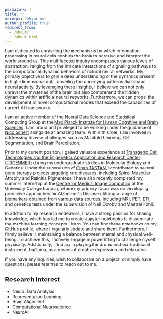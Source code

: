 ```yaml
---
permalink: /
title: ""
excerpt: "About me"
author_profile: true
redirect_from: 
  - /about/
  - /about.html
---
```

I am dedicated to unraveling the mechanisms by which information processing in neural cells enables the brain to perceive and interpret the world around us. This multifaceted inquiry encompasses various levels of abstraction, ranging from the intricate interactions of signaling pathways to the computational dynamic behaviors of natural neural networks. My primary objective is to gain a deep understanding of the dynamics present in high-dimensional data, unveiling the underlying patterns that shape neural activity. By leveraging these insights, I believe we can not only unravel the mysteries of the brain but also comprehend the hidden dynamics within artificial neural networks. Furthermore, we can propel the development of novel computational models that exceed the capabilities of current AI frameworks.

I am an active member of the Neural Data Science and Statistical Computing Group at the [Max Planck Institute for Human Cognitive and Brain Sciences](https://www.cbs.mpg.de/en). I am proud and privileged to be working under the guidance of [Nico Scherf](https://www.cbs.mpg.de/person/nscherf/1448721) alongside an amazing team. Within this role, I am involved in addressing diverse challenges such as Manifold Learning, Cell Segmentation, and Brain Parcellation.

Prior to my current position, I gained valuable experience at [Transgenic Cell Technologies and the Epigenetics Application and Research Center (TRGENMER)](https://uskudar.edu.tr/trgenmer/en) during my undergraduate studies in Molecular Biology and Genetics. Under the supervision of [Cihan TASTAN](https://www.researchgate.net/profile/Cihan-Tastan), I contributed to several gene therapy projects targeting rare diseases, including Spinal Muscular Atrophy and Retinitis Pigmentosa. I have also recently completed my summer internship at the [Centre for Medical Image Computing](https://www.ucl.ac.uk/medical-image-computing/centre-medical-image-computing-cmic) at the University College London, where my primary focus was on developing predictive approaches for Alzheimer's Disease utilizing a range of biomarkers obtained from various data sources, including MRI, PET, DTI, and genetics tests under the supervision of [Neil Oxtoby](https://iris.ucl.ac.uk/iris/browse/profile?upi=NOXTO55) and [Maetrei Kohli](http://www0.cs.ucl.ac.uk/people/M.Kohli.html).

In addition to my research endeavors, I have a strong passion for sharing knowledge, which has led me to create Jupyter notebooks to disseminate the machine learning concepts I learn. You can find these notebooks on my GitHub profile, where I regularly update and share them. Furthermore, I firmly believe in maintaining a balance between mental and physical well-being. To achieve this, I actively engage in powerlifting to challenge myself physically. Additionally, I find joy in playing the drums and our traditional instrument, bağlama, as a means of creative expression and relaxation.

If you have any inquiries, wish to collaborate on a project, or simply have questions, please feel free to reach out to me. 

## Research Interest
* Neural Data Analysis
* Representation Learning
* Brain Alignment
* Computational Neuroscience
* NeuroAI







